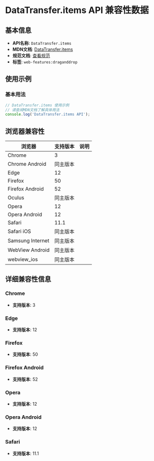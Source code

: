 # DataTransfer.items API 兼容性数据

## 基本信息

- **API名称**: `DataTransfer.items`
- **MDN文档**: [DataTransfer.items](https://developer.mozilla.org/docs/Web/API/DataTransfer/items)
- **规范文档**: [查看规范](https://html.spec.whatwg.org/multipage/dnd.html#dom-datatransfer-items-dev)
- **标签**: `web-features:draganddrop`

## 使用示例

### 基本用法

```javascript
// DataTransfer.items 使用示例
// 请查阅MDN文档了解具体用法
console.log('DataTransfer.items API');
```

## 浏览器兼容性

| 浏览器 | 支持版本 | 说明 |
|--------|----------|------|
| Chrome | 3 |  |
| Chrome Android | 同主版本 |  |
| Edge | 12 |  |
| Firefox | 50 |  |
| Firefox Android | 52 |  |
| Oculus | 同主版本 |  |
| Opera | 12 |  |
| Opera Android | 12 |  |
| Safari | 11.1 |  |
| Safari iOS | 同主版本 |  |
| Samsung Internet | 同主版本 |  |
| WebView Android | 同主版本 |  |
| webview_ios | 同主版本 |  |

## 详细兼容性信息

### Chrome

- **支持版本**: 3

### Edge

- **支持版本**: 12

### Firefox

- **支持版本**: 50

### Firefox Android

- **支持版本**: 52

### Opera

- **支持版本**: 12

### Opera Android

- **支持版本**: 12

### Safari

- **支持版本**: 11.1

